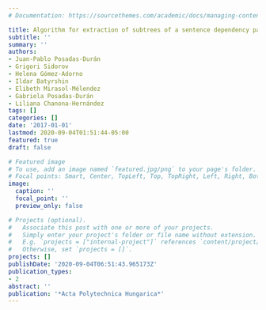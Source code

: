 ```yaml
---
# Documentation: https://sourcethemes.com/academic/docs/managing-content/

title: Algorithm for extraction of subtrees of a sentence dependency parse tree
subtitle: ''
summary: ''
authors:
- Juan-Pablo Posadas-Durán
- Grigori Sidorov
- Helena Gómez-Adorno
- Ildar Batyrshin
- Elibeth Mirasol-Mélendez
- Gabriela Posadas-Durán
- Liliana Chanona-Hernández
tags: []
categories: []
date: '2017-01-01'
lastmod: 2020-09-04T01:51:44-05:00
featured: true
draft: false

# Featured image
# To use, add an image named `featured.jpg/png` to your page's folder.
# Focal points: Smart, Center, TopLeft, Top, TopRight, Left, Right, BottomLeft, Bottom, BottomRight.
image:
  caption: ''
  focal_point: ''
  preview_only: false

# Projects (optional).
#   Associate this post with one or more of your projects.
#   Simply enter your project's folder or file name without extension.
#   E.g. `projects = ["internal-project"]` references `content/project/deep-learning/index.md`.
#   Otherwise, set `projects = []`.
projects: []
publishDate: '2020-09-04T06:51:43.965173Z'
publication_types:
- 2
abstract: ''
publication: '*Acta Polytechnica Hungarica*'
---
```

